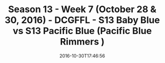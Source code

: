 ---
title: Season 13 - Week 7 (October 28 & 30, 2016) - DCGFFL - S13 Baby Blue vs S13
  Pacific Blue (Pacific Blue Rimmers )
teams-score:
- team: _teams/s13-baby-blue.md
  score:
- team: _teams/s13-pacific-blue.md
  score: 26
mvp: C. Ralphs (Baby Blue); P. Sima (Pacific)
game-ball: J. Membreno (Baby Blue); J. Kirby (Pacific)
sportsperson: ''
season: 13
week: 7
date: '2016-10-30T17:46:56'
pageid: season-13-week-7-october-28-30-2016-4809-vs-4823
---